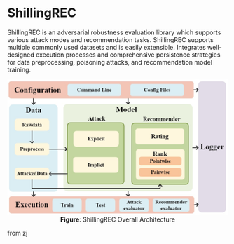 # ShillingREC

ShillingREC is an adversarial robustness evaluation library which supports various attack modes and recommendation tasks. ShillingREC supports multiple commonly used datasets and is easily extensible. Integrates well-designed execution processes and comprehensive persistence strategies for data preprocessing, poisoning attacks, and recommendation model training.

<p align="center">
  <img src="shillingrec.jpg" alt="ShillingREC architecture" width="600">
  <br>
  <b>Figure</b>: ShillingREC Overall Architecture
</p>

from zj
